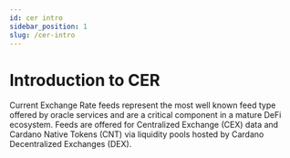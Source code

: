 ```yaml
---
id: cer intro
sidebar_position: 1
slug: /cer-intro
---
```


# Introduction to CER

Current Exchange Rate feeds represent the most well known feed type offered by
oracle services and are a critical component in a mature DeFi ecosystem. Feeds
are offered for Centralized Exchange (CEX) data and Cardano Native Tokens (CNT)
via liquidity pools hosted by Cardano Decentralized Exchanges (DEX).
